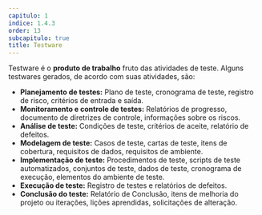 ```yaml
---
capitulo: 1
indice: 1.4.3
order: 13
subcapitulo: true
title: Testware
---
```


<p>Testware é o <b>produto de trabalho</b> fruto das atividades de teste. Alguns testwares gerados, de acordo com suas atividades, são:</p>
<ul>
    <li><b>Planejamento de testes:</b> Plano de teste, cronograma de teste, registro de risco, critérios de entrada e saída.</li>
    <li><b>Monitoramento e controle de testes:</b> Relatórios de progresso, documento de diretrizes de controle, informações sobre os riscos.</li>
    <li><b>Análise de teste:</b> Condições de teste, critérios de aceite, relatório de defeitos.</li>
    <li><b>Modelagem de teste:</b> Casos de teste, cartas de teste, itens de cobertura, requisitos de dados, requisitos de ambiente.</li>
    <li><b>Implementação de teste:</b> Procedimentos de teste, scripts de teste automatizados, conjuntos de teste, dados de teste, cronograma de execução, elementos do ambiente de teste.</li>
    <li><b>Execução de teste:</b> Registro de testes e relatórios de defeitos.</li>
    <li><b>Conclusão do teste:</b> Relatório de Conclusão, itens de melhoria do projeto ou iterações, lições aprendidas, solicitações de alteração.</li>
</ul>
